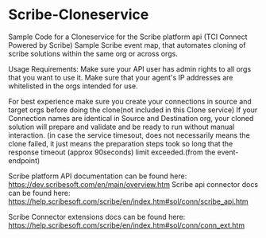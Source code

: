 # Scribe-Cloneservice
Sample Code for a Cloneservice for the Scribe platform api (TCI Connect Powered by Scribe)
Sample Scribe event map, that automates cloning of scribe solutions within the same org or across orgs.

Usage Requirements:
Make sure your API user has admin rights to all orgs that you want to use it.
Make sure that your agent's IP addresses are whitelisted in the orgs intended for use.

For best experience make sure you create your connections in source and target orgs before doing the clone(not included in this Clone service) 
If your Connection names are identical in Source and Destination org, your cloned solution will prepare and validate and be ready to run without manual interaction.
(in case the service timesout, does not necessarily means the clone failed, 
it just means the preparation steps took so long that the response timeout (approx 90seconds) limit exceeded.(from the event-endpoint) 

Scribe platform API documentation can be found here: https://dev.scribesoft.com/en/main/overview.htm
Scribe api connector docs can be found here:  https://help.scribesoft.com/scribe/en/index.htm#sol/conn/scribe_api.htm

Scribe Connector extensions docs can be found here: https://help.scribesoft.com/scribe/en/index.htm#sol/conn/conn_ext.htm
